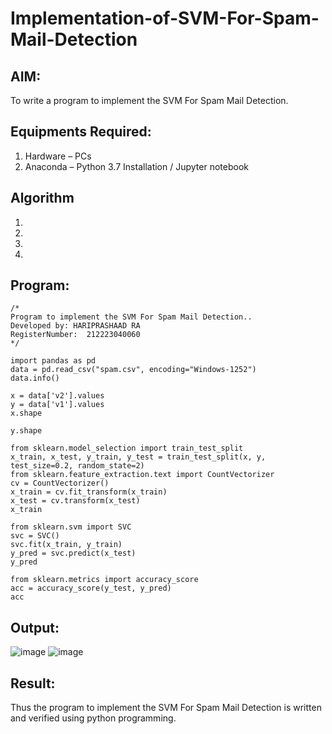 # Implementation-of-SVM-For-Spam-Mail-Detection

## AIM:
To write a program to implement the SVM For Spam Mail Detection.

## Equipments Required:
1. Hardware – PCs
2. Anaconda – Python 3.7 Installation / Jupyter notebook

## Algorithm
1. 
2. 
3. 
4. 

## Program:
```
/*
Program to implement the SVM For Spam Mail Detection..
Developed by: HARIPRASHAAD RA
RegisterNumber:  212223040060
*/
```

```
import pandas as pd
data = pd.read_csv("spam.csv", encoding="Windows-1252")
data.info()

x = data['v2'].values
y = data['v1'].values
x.shape

y.shape

from sklearn.model_selection import train_test_split
x_train, x_test, y_train, y_test = train_test_split(x, y, test_size=0.2, random_state=2)
from sklearn.feature_extraction.text import CountVectorizer
cv = CountVectorizer()
x_train = cv.fit_transform(x_train)
x_test = cv.transform(x_test)
x_train

from sklearn.svm import SVC
svc = SVC()
svc.fit(x_train, y_train)
y_pred = svc.predict(x_test)
y_pred

from sklearn.metrics import accuracy_score
acc = accuracy_score(y_test, y_pred)
acc

```

## Output:
![image](https://github.com/user-attachments/assets/bd6146ba-2b7f-424b-a629-7e3d3be1fd8d)
![image](https://github.com/user-attachments/assets/005d7da1-a3cf-4a83-a2ba-264c1052337f)


## Result:
Thus the program to implement the SVM For Spam Mail Detection is written and verified using python programming.
